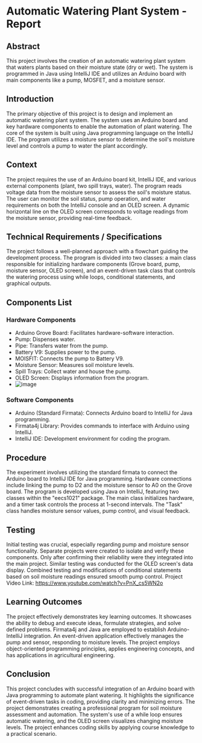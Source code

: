 # Automatic Watering Plant System - Report
## Abstract
This project involves the creation of an automatic watering plant system that waters plants based on their moisture state (dry or wet). The system is programmed in Java using IntelliJ IDE and utilizes an Arduino board with main components like a pump, MOSFET, and a moisture sensor.

## Introduction
The primary objective of this project is to design and implement an automatic watering plant system. The system uses an Arduino board and key hardware components to enable the automation of plant watering. The core of the system is built using Java programming language on the IntelliJ IDE. The program utilizes a moisture sensor to determine the soil's moisture level and controls a pump to water the plant accordingly.

## Context
The project requires the use of an Arduino board kit, IntelliJ IDE, and various external components (plant, two spill trays, water). The program reads voltage data from the moisture sensor to assess the soil's moisture status. The user can monitor the soil status, pump operation, and water requirements on both the IntelliJ console and an OLED screen. A dynamic horizontal line on the OLED screen corresponds to voltage readings from the moisture sensor, providing real-time feedback.

## Technical Requirements / Specifications
The project follows a well-planned approach with a flowchart guiding the development process. The program is divided into two classes: a main class responsible for initializing hardware components (Grove board, pump, moisture sensor, OLED screen), and an event-driven task class that controls the watering process using while loops, conditional statements, and graphical outputs.

## Components List
### Hardware Components
- Arduino Grove Board: Facilitates hardware-software interaction.
- Pump: Dispenses water.
- Pipe: Transfers water from the pump.
- Battery V9: Supplies power to the pump.
- MOISFIT: Connects the pump to Battery V9.
- Moisture Sensor: Measures soil moisture levels.
- Spill Trays: Collect water and house the pump.
- OLED Screen: Displays information from the program.
- ![image](https://github.com/AliShandhor/AutomaticPlantWateringSystem/assets/132630605/7418cce4-c723-4521-b497-07e6a9f4ca10)
### Software Components
- Arduino (Standard Firmata): Connects Arduino board to IntelliJ for Java programming.
- Firmata4j Library: Provides commands to interface with Arduino using IntelliJ.
- IntelliJ IDE: Development environment for coding the program.

## Procedure
The experiment involves utilizing the standard firmata to connect the Arduino board to IntelliJ IDE for Java programming. Hardware connections include linking the pump to D2 and the moisture sensor to A0 on the Grove board. The program is developed using Java on IntelliJ, featuring two classes within the "eecs1021" package. The main class initializes hardware, and a timer task controls the process at 1-second intervals. The "Task" class handles moisture sensor values, pump control, and visual feedback.

## Testing
Initial testing was crucial, especially regarding pump and moisture sensor functionality. Separate projects were created to isolate and verify these components. Only after confirming their reliability were they integrated into the main project. Similar testing was conducted for the OLED screen's data display. Combined testing and modifications of conditional statements based on soil moisture readings ensured smooth pump control.
Project Video Link: https://www.youtube.com/watch?v=PnX_cs5WN2o
## Learning Outcomes
The project effectively demonstrates key learning outcomes. It showcases the ability to debug and execute ideas, formulate strategies, and solve defined problems. Firmata4j and Java are employed to establish Arduino-IntelliJ integration. An event-driven application effectively manages the pump and sensor, responding to moisture levels. The project employs object-oriented programming principles, applies engineering concepts, and has applications in agricultural engineering.

## Conclusion
This project concludes with successful integration of an Arduino board with Java programming to automate plant watering. It highlights the significance of event-driven tasks in coding, providing clarity and minimizing errors. The project demonstrates creating a professional program for soil moisture assessment and automation. The system's use of a while loop ensures automatic watering, and the OLED screen visualizes changing moisture levels. The project enhances coding skills by applying course knowledge to a practical scenario.
